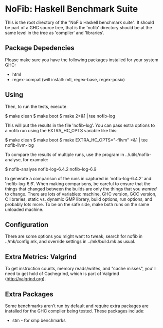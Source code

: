 # NoFib: Haskell Benchmark Suite

This is the root directory of the "NoFib Haskell benchmark suite". It
should be part of a GHC source tree, that is the 'nofib' directory
should be at the same level in the tree as 'compiler' and 'libraries'.

## Package Depedencies

Please make sure you have the following packages installed for your
system GHC:
 * html
 * regex-compat (will install: mtl, regex-base, regex-posix)

## Using

Then, to run the tests, execute:

  $ make clean
  $ make boot
  $ make 2>&1 | tee nofib-log

This will put the results in the file 'nofib-log'. You can pass extra
options to a nofib run using the EXTRA_HC_OPTS variable like this:

  $ make clean
  $ make boot
  $ make EXTRA_HC_OPTS="-fllvm" >&1 | tee nofib-llvm-log

To compare the results of multiple runs, use the program in
../utils/nofib-analyse, for example:

  $ nofib-analyse nofib-log-6.4.2 nofib-log-6.6

to generate a comparison of the runs in captured in 'nofib-log-6.4.2'
and 'nofib-log-6.6'. When making comparisons, be careful to ensure
that the things that changed between the builds are only the things
that you _wanted_ to change. There are lots of variables: machine,
GHC version, GCC version, C libraries, static vs. dynamic GMP library,
build options, run options, and probably lots more. To be on the safe
side, make both runs on the same unloaded machine.

## Configuration

There are some options you might want to tweak; search for nofib in
../mk/config.mk, and override settings in ../mk/build.mk as usual.

## Extra Metrics: Valgrind

To get instruction counts, memory reads/writes, and "cache misses",
you'll need to get hold of Cachegrind, which is part of Valgrind
(http://valgrind.org).

## Extra Packages

Some benchmarks aren't run by default and require extra packages are
installed for the GHC compiler being tested. These packages include:
 * stm - for smp benchmarks

